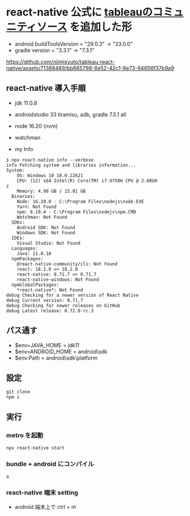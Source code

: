 # react-native 公式に [tableauのコミュニティソース](https://github.com/tableau/mobile-app-bootstrap-react-native) を追加した形
- android buildToolsVersion = "29.0.3" → "33.0.0"
- gradle version = "3.3.1" → "7.3.1"

https://github.com/niimisyuto/tableau-react-native/assets/71388489/bb665798-8e52-42c1-8e73-84656f37b9a9


## react-native 導入手順

- jdk 11.0.8
- androidstudio 33 tiramisu, adb, gradle 7.5.1 all
- node 16.20 (nvm)
- watchman

- my Info
```
❯ npx react-native info --verbose
info Fetching system and libraries information...
System:
    OS: Windows 10 10.0.22621
    CPU: (12) x64 Intel(R) Core(TM) i7-9750H CPU @ 2.60GH
z
    Memory: 4.98 GB / 15.81 GB
  Binaries:
    Node: 16.20.0 - C:\Program Files\nodejs\node.EXE
    Yarn: Not Found
    npm: 8.19.4 - C:\Program Files\nodejs\npm.CMD
    Watchman: Not Found
  SDKs:
    Android SDK: Not Found
    Windows SDK: Not Found
  IDEs:
    Visual Studio: Not Found
  Languages:
    Java: 11.0.18
  npmPackages:
    @react-native-community/cli: Not Found
    react: 18.2.0 => 18.2.0
    react-native: 0.71.7 => 0.71.7
    react-native-windows: Not Found
  npmGlobalPackages:
    *react-native*: Not Found
debug Checking for a newer version of React Native       
debug Current version: 0.71.7
debug Checking for newer releases on GitHub
debug Latest release: 0.72.0-rc.3
```

## パス通す

- $env=JAVA_HOME = jdk11
- $env=ANDROID_HOME = android\sdk
- $env:Path = android\sdk\platform

## 設定

```shell
git clone
npm i
```

## 実行

### metro を起動

```shell
npx react-native start
```

### bundle + android にコンパイル

```shell
a
```

### react-native 端末 setting

- android 端末上で ctrl + m

